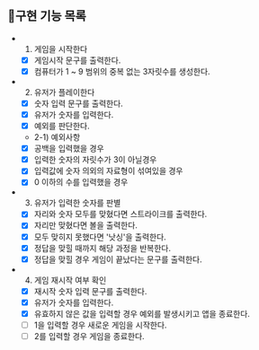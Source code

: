 ## 📌구현 기능 목록


- 1. 게임을 시작한다
  - [x] 게임시작 문구를 출력한다.
  - [x] 컴퓨터가 1 ~ 9 범위의 중복 없는 3자릿수를 생성한다.

- 2. 유저가 플레이한다
  - [x] 숫자 입력 문구를 출력한다.
  - [x] 유저가 숫자를 입력한다.
  - [x] 예외를 판단한다.

  - 2-1) 예외사항
  - [x] 공백을 입력했을 경우
  - [x] 입력한 숫자의 자릿수가 3이 아닐경우
  - [x] 입력값에 숫자 의외의 자료형이 섞여있을 경우
  - [x] 0 이하의 수를 입력했을 경우

- 3. 유저가 입력한 숫자를 판별

  - [X] 자리와 숫자 모두를 맞혔다면 스트라이크를 출력한다.
  - [X] 자리만 맞혔다면 볼을 출력한다.
  - [X] 모두 맞히지 못했다면 '낫싱'을 출력한다.
  - [X] 정답을 맞힐 때까지 해당 과정을 반복한다.
  - [X] 정답을 맞힐 경우 게임이 끝났다는 문구를 출력한다.

- 4. 게임 재시작 여부 확인

  - [x] 재시작 숫자 입력 문구를 출력한다.
  - [x] 유저가 숫자를 입력한다.
  - [x] 유효하지 않은 값을 입력할 경우 예외를 발생시키고 앱을 종료한다.
  - [ ] 1을 입력할 경우 새로운 게임을 시작한다.
  - [ ] 2를 입력할 경우 게임을 종료한다.